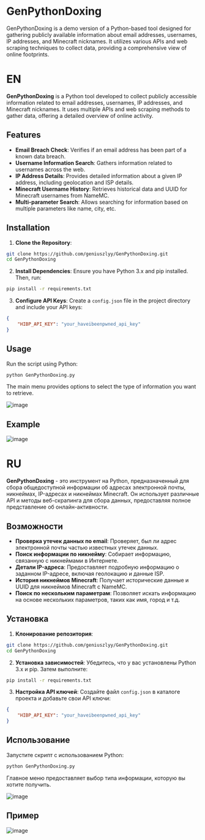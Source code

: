 # GenPythonDoxing
GenPythonDoxing is a demo version of a Python-based tool designed for gathering publicly available information about email addresses, usernames, IP addresses, and Minecraft nicknames. It utilizes various APIs and web scraping techniques to collect data, providing a comprehensive view of online footprints.

# EN
**GenPythonDoxing** is a Python tool developed to collect publicly accessible information related to email addresses, usernames, IP addresses, and Minecraft nicknames. It uses multiple APIs and web scraping methods to gather data, offering a detailed overview of online activity.

## Features
- **Email Breach Check**: Verifies if an email address has been part of a known data breach.
- **Username Information Search**: Gathers information related to usernames across the web.
- **IP Address Details**: Provides detailed information about a given IP address, including geolocation and ISP details.
- **Minecraft Username History**: Retrieves historical data and UUID for Minecraft usernames from NameMC.
- **Multi-parameter Search**: Allows searching for information based on multiple parameters like name, city, etc.

## Installation
1. **Clone the Repository**:
```bash
git clone https://github.com/geniuszlyy/GenPythonDoxing.git
cd GenPythonDoxing
```
2. **Install Dependencies**:
Ensure you have Python 3.x and pip installed. Then, run:
```bash
pip install -r requirements.txt
```
3. **Configure API Keys**:
Create a `config.json` file in the project directory and include your API keys:
```json
{
    "HIBP_API_KEY": "your_haveibeenpwned_api_key"
}
```

## Usage
Run the script using Python:
```bash
python GenPythonDoxing.py
```
The main menu provides options to select the type of information you want to retrieve.

![image](https://github.com/user-attachments/assets/46d0e914-58f2-4357-96fb-b75cdfed4c72)

## Example

![image](https://github.com/user-attachments/assets/e727ba89-8f47-49d2-9fff-e0a8a530ebb8)


# RU
**GenPythonDoxing** - это инструмент на Python, предназначенный для сбора общедоступной информации об адресах электронной почты, никнеймах, IP-адресах и никнеймах Minecraft. Он использует различные API и методы веб-скрапинга для сбора данных, предоставляя полное представление об онлайн-активности.

## Возможности
- **Проверка утечек данных по email**: Проверяет, был ли адрес электронной почты частью известных утечек данных.
- **Поиск информации по никнейму**: Собирает информацию, связанную с никнеймами в Интернете.
- **Детали IP-адреса**: Предоставляет подробную информацию о заданном IP-адресе, включая геолокацию и данные ISP.
- **История никнеймов Minecraft**: Получает исторические данные и UUID для никнеймов Minecraft с NameMC.
- **Поиск по нескольким параметрам**: Позволяет искать информацию на основе нескольких параметров, таких как имя, город и т.д.

## Установка
1. **Клонирование репозитория**:
```bash
git clone https://github.com/geniuszlyy/GenPythonDoxing.git
cd GenPythonDoxing
```
2. **Установка зависимостей**:
Убедитесь, что у вас установлены Python 3.x и pip. Затем выполните:
```bash
pip install -r requirements.txt
```
3. **Настройка API ключей**:
Создайте файл `config.json` в каталоге проекта и добавьте свои API ключи:
```json
{
    "HIBP_API_KEY": "your_haveibeenpwned_api_key"
}
```

## Использование
Запустите скрипт с использованием Python:
```bash
python GenPythonDoxing.py
```
Главное меню предоставляет выбор типа информации, которую вы хотите получить.

![image](https://github.com/user-attachments/assets/4d923fca-f253-48ec-869d-76a9f6465c87)

## Пример

![image](https://github.com/user-attachments/assets/2645a110-afbd-42d7-962f-821dd53e8be3)

